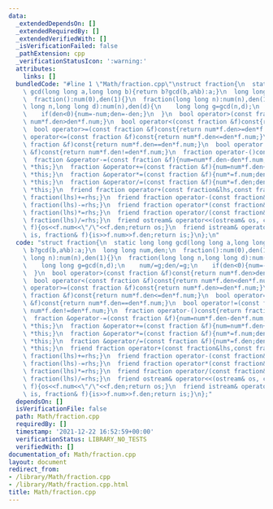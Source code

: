 ```yaml
---
data:
  _extendedDependsOn: []
  _extendedRequiredBy: []
  _extendedVerifiedWith: []
  _isVerificationFailed: false
  _pathExtension: cpp
  _verificationStatusIcon: ':warning:'
  attributes:
    links: []
  bundledCode: "#line 1 \"Math/fraction.cpp\"\nstruct fraction{\n  static long long\
    \ gcd(long long a,long long b){return b?gcd(b,a%b):a;}\n  long long num,den;\n\
    \  fraction():num(0),den(1){}\n  fraction(long long n):num(n),den(1){}\n  fraction(long\
    \ long n,long long d):num(n),den(d){\n    long long g=gcd(n,d);\n    num/=g;den/=g;\n\
    \    if(den<0){num=-num;den=-den;}\n  }\n  bool operator>(const fraction &f)const{return\
    \ num*f.den>den*f.num;}\n  bool operator<(const fraction &f)const{return num*f.den<den*f.num;}\n\
    \  bool operator>=(const fraction &f)const{return num*f.den>=den*f.num;}\n  bool\
    \ operator<=(const fraction &f)const{return num*f.den<=den*f.num;}\n  bool operator==(const\
    \ fraction &f)const{return num*f.den==den*f.num;}\n  bool operator!=(const fraction\
    \ &f)const{return num*f.den!=den*f.num;}\n  fraction operator-()const{return fraction(-num,den);}\n\
    \  fraction &operator-=(const fraction &f){num=num*f.den-den*f.num;den*=f.den;return\
    \ *this;}\n  fraction &operator+=(const fraction &f){num=num*f.den+den*f.num;den*=f.den;return\
    \ *this;}\n  fraction &operator*=(const fraction &f){num*=f.num;den*=f.den;return\
    \ *this;}\n  fraction &operator/=(const fraction &f){num*=f.den;den*=f.num;return\
    \ *this;}\n  friend fraction operator+(const fraction&lhs,const fraction&rhs){return\
    \ fraction(lhs)+=rhs;}\n  friend fraction operator-(const fraction&lhs,const fraction&rhs){return\
    \ fraction(lhs)-=rhs;}\n  friend fraction operator*(const fraction&lhs,const fraction&rhs){return\
    \ fraction(lhs)*=rhs;}\n  friend fraction operator/(const fraction&lhs,const fraction&rhs){return\
    \ fraction(lhs)/=rhs;}\n  friend ostream& operator<<(ostream& os, const fraction&\
    \ f){os<<f.num<<\"/\"<<f.den;return os;}\n  friend istream& operator>>(istream&\
    \ is, fraction& f){is>>f.num>>f.den;return is;}\n};\n"
  code: "struct fraction{\n  static long long gcd(long long a,long long b){return\
    \ b?gcd(b,a%b):a;}\n  long long num,den;\n  fraction():num(0),den(1){}\n  fraction(long\
    \ long n):num(n),den(1){}\n  fraction(long long n,long long d):num(n),den(d){\n\
    \    long long g=gcd(n,d);\n    num/=g;den/=g;\n    if(den<0){num=-num;den=-den;}\n\
    \  }\n  bool operator>(const fraction &f)const{return num*f.den>den*f.num;}\n\
    \  bool operator<(const fraction &f)const{return num*f.den<den*f.num;}\n  bool\
    \ operator>=(const fraction &f)const{return num*f.den>=den*f.num;}\n  bool operator<=(const\
    \ fraction &f)const{return num*f.den<=den*f.num;}\n  bool operator==(const fraction\
    \ &f)const{return num*f.den==den*f.num;}\n  bool operator!=(const fraction &f)const{return\
    \ num*f.den!=den*f.num;}\n  fraction operator-()const{return fraction(-num,den);}\n\
    \  fraction &operator-=(const fraction &f){num=num*f.den-den*f.num;den*=f.den;return\
    \ *this;}\n  fraction &operator+=(const fraction &f){num=num*f.den+den*f.num;den*=f.den;return\
    \ *this;}\n  fraction &operator*=(const fraction &f){num*=f.num;den*=f.den;return\
    \ *this;}\n  fraction &operator/=(const fraction &f){num*=f.den;den*=f.num;return\
    \ *this;}\n  friend fraction operator+(const fraction&lhs,const fraction&rhs){return\
    \ fraction(lhs)+=rhs;}\n  friend fraction operator-(const fraction&lhs,const fraction&rhs){return\
    \ fraction(lhs)-=rhs;}\n  friend fraction operator*(const fraction&lhs,const fraction&rhs){return\
    \ fraction(lhs)*=rhs;}\n  friend fraction operator/(const fraction&lhs,const fraction&rhs){return\
    \ fraction(lhs)/=rhs;}\n  friend ostream& operator<<(ostream& os, const fraction&\
    \ f){os<<f.num<<\"/\"<<f.den;return os;}\n  friend istream& operator>>(istream&\
    \ is, fraction& f){is>>f.num>>f.den;return is;}\n};"
  dependsOn: []
  isVerificationFile: false
  path: Math/fraction.cpp
  requiredBy: []
  timestamp: '2021-12-22 16:52:59+00:00'
  verificationStatus: LIBRARY_NO_TESTS
  verifiedWith: []
documentation_of: Math/fraction.cpp
layout: document
redirect_from:
- /library/Math/fraction.cpp
- /library/Math/fraction.cpp.html
title: Math/fraction.cpp
---
```

